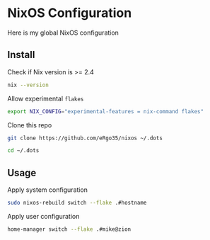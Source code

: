 # NixOS Configuration

Here is my global NixOS configuration

## Install

Check if Nix version is >= 2.4 

```bash
nix --version
```

Allow experimental `flakes`

```bash
export NIX_CONFIG="experimental-features = nix-command flakes"
```

Clone this repo

```bash 
git clone https://github.com/eRgo35/nixos ~/.dots
```

```bash 
cd ~/.dots
```

## Usage

Apply system configuration

```bash 
sudo nixos-rebuild switch --flake .#hostname
```

Apply user configuration

```bash 
home-manager switch --flake .#mike@zion
```
